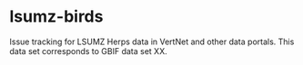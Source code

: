 # lsumz-birds
Issue tracking for LSUMZ Herps data in VertNet and other data portals. This data set corresponds to GBIF data set XX.
